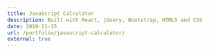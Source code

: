 ```yaml
---
title: JavaScript Calculator
description: Built with React, jQuery, Bootstrap, HTML5 and CSS
date: 2019-11-15
url: /portfolio/javascript-calculator/
external: true
---
```

